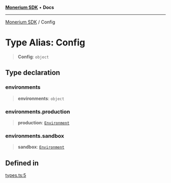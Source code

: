 [**Monerium SDK**](../README.md) • **Docs**

---

[Monerium SDK](../README.md) / Config

# Type Alias: Config

> **Config**: `object`

## Type declaration

### environments

> **environments**: `object`

### environments.production

> **production**: [`Environment`](Environment.md)

### environments.sandbox

> **sandbox**: [`Environment`](Environment.md)

## Defined in

[types.ts:5](https://github.com/monerium/js-monorepo/blob/daf0515eb0b1bfcdd9bd49ef605447668fdb0f6a/packages/sdk/src/types.ts#L5)
